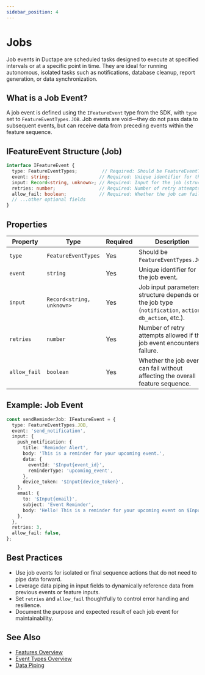 ```yaml
---
sidebar_position: 4
---
```


# Jobs

Job events in Ductape are scheduled tasks designed to execute at specified intervals or at a specific point in time. They are ideal for running autonomous, isolated tasks such as notifications, database cleanup, report generation, or data synchronization.

## What is a Job Event?

A job event is defined using the `IFeatureEvent` type from the SDK, with `type` set to `FeatureEventTypes.JOB`. Job events are void—they do not pass data to subsequent events, but can receive data from preceding events within the feature sequence.

## IFeatureEvent Structure (Job)

```typescript
interface IFeatureEvent {
  type: FeatureEventTypes;         // Required: Should be FeatureEventTypes.JOB
  event: string;                  // Required: Unique identifier for the job event
  input: Record<string, unknown>; // Required: Input for the job (structure depends on job type)
  retries: number;                // Required: Number of retry attempts if the job fails
  allow_fail: boolean;            // Required: Whether the job can fail without affecting the overall sequence
  // ...other optional fields
}
```

## Properties

| Property     | Type                      | Required | Description                                                                                       |
|--------------|---------------------------|----------|---------------------------------------------------------------------------------------------------|
| `type`       | `FeatureEventTypes`       | Yes      | Should be `FeatureEventTypes.JOB`.                                                                |
| `event`      | `string`                  | Yes      | Unique identifier for the job event.                                                              |
| `input`      | `Record<string, unknown>` | Yes      | Job input parameters; structure depends on the job type (`notification`, `action`, `db_action`, etc.). |
| `retries`    | `number`                  | Yes      | Number of retry attempts allowed if the job event encounters failure.                             |
| `allow_fail` | `boolean`                 | Yes      | Whether the job event can fail without affecting the overall feature sequence.                    |

## Example: Job Event

```typescript
const sendReminderJob: IFeatureEvent = {
  type: FeatureEventTypes.JOB,
  event: 'send_notification',
  input: {
    push_notification: {
      title: 'Reminder Alert',
      body: 'This is a reminder for your upcoming event.',
      data: {
        eventId: '$Input{event_id}',
        reminderType: 'upcoming_event',
      },
      device_token: '$Input{device_token}',
    },
    email: {
      to: '$Input{email}',
      subject: 'Event Reminder',
      body: 'Hello! This is a reminder for your upcoming event on $Input{date}.',
    },
  },
  retries: 3,
  allow_fail: false,
};
```

## Best Practices
- Use job events for isolated or final sequence actions that do not need to pipe data forward.
- Leverage data piping in input fields to dynamically reference data from previous events or feature inputs.
- Set `retries` and `allow_fail` thoughtfully to control error handling and resilience.
- Document the purpose and expected result of each job event for maintainability.

## See Also
- [Features Overview](../../../getting-started.md)
- [Event Types Overview](/category/event-types)
- [Data Piping](../data-piping.md)